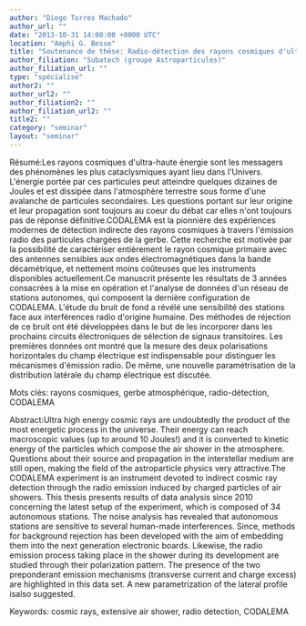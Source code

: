 ```yaml
---
author: "Diego Torres Machado"
author_url: ""
date: "2013-10-31 14:00:00 +0000 UTC"
location: "Amphi G. Besse"
title: "Soutenance de thèse: Radio-détection des rayons cosmiques d'ultra-haute énergie: mise en œuvre et analyse des données d'un réseau de stations autonomes"
author_filiation: "Subatech (groupe Astroparticules)"
author_filiation_url: ""
type: "spécialisé"
author2: ""
author_url2: ""
author_filiation2: ""
author_filiation_url2: ""
title2: ""
category: "seminar" 
layout: "seminar"
---
```

Résumé:Les rayons cosmiques d'ultra-haute énergie sont les messagers des phénomènes les plus cataclysmiques ayant lieu dans l'Univers. L'énergie portée par ces particules peut atteindre quelques dizaines de Joules et est dissipée dans l'atmosphère terrestre sous forme d'une avalanche de particules secondaires. Les questions portant sur leur origine et leur propagation sont toujours au coeur du débat car elles n'ont toujours pas de réponse définitive.CODALEMA est la pionnière des expériences modernes de détection indirecte des rayons cosmiques à travers l'émission radio des particules chargées de la gerbe. Cette recherche est motivée par la possibilité de caractériser entièrement le rayon cosmique primaire avec des antennes sensibles aux ondes électromagnétiques dans la bande décamétrique, et nettement moins coûteuses que les instruments disponibles actuellement.Ce manuscrit présente les résultats de 3 années consacrées à la mise en opération et l'analyse de données d'un réseau de stations autonomes, qui composent la dernière configuration de CODALEMA. L'étude du bruit de fond a révélé une sensibilité des stations face aux interférences radio d'origine humaine. Des méthodes de réjection de ce bruit ont été développées dans le but de les incorporer dans les prochains circuits électroniques de sélection de signaux transitoires. Les premières données ont montré que la mesure des deux polarisations horizontales du champ électrique est indispensable pour distinguer les mécanismes d'émission radio. De même, une nouvelle paramétrisation de la distribution latérale du champ électrique est discutée.

Mots clés: rayons cosmiques, gerbe atmosphérique, radio-détection, CODALEMA

Abstract:Ultra high energy cosmic rays are undoubtedly the product of the most energetic process in the universe. Their energy can reach macroscopic values (up to around 10 Joules!) and it is converted to kinetic energy of the particles which compose the air shower in the atmosphere. Questions about their source and propagation in the interstellar medium are still open, making the field of the astroparticle physics very attractive.The CODALEMA experiment is an instrument devoted to indirect cosmic ray detection through the radio emission induced by charged particles of air showers. This thesis presents results of data analysis since 2010 concerning the latest setup of the experiment, which is composed of 34 autonomous stations. The noise analysis has revealed that autonomous stations are sensitive to several human-made interferences. Since, methods for background rejection has been developed with the aim of embedding them into the next generation electronic boards. Likewise, the radio emission process taking place in the shower during its development are studied through their polarization pattern. The presence of the two preponderant emission mechanisms (transverse current and charge excess) are highlighted in this data set. A new parametrization of the lateral profile isalso suggested.

Keywords: cosmic rays, extensive air shower, radio detection, CODALEMA
